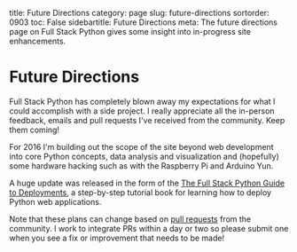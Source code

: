 title: Future Directions
category: page
slug: future-directions
sortorder: 0903
toc: False
sidebartitle: Future Directions
meta: The future directions page on Full Stack Python gives some insight into in-progress site enhancements.


# Future Directions
Full Stack Python has completely blown away my expectations for what I could
accomplish with a side project. I really appreciate all the in-person feedback,
emails and pull requests I've received from the community. Keep them coming!

For 2016 I'm building out the scope of the site beyond web development into
core Python concepts, data analysis and visualization and (hopefully) some 
hardware hacking such as with the Raspberry Pi and Arduino Yun.

A huge update was released in the form of the
[The Full Stack Python Guide to Deployments](http://www.deploypython.com/),
a step-by-step tutorial book for learning how to deploy Python web 
applications.

Note that these plans can change based on 
[pull requests](https://github.com/mattmakai/fullstackpython.com/pulls)
from the community. I work to integrate PRs within a day or two so please 
submit one when you see a fix or improvement that needs to be made!

